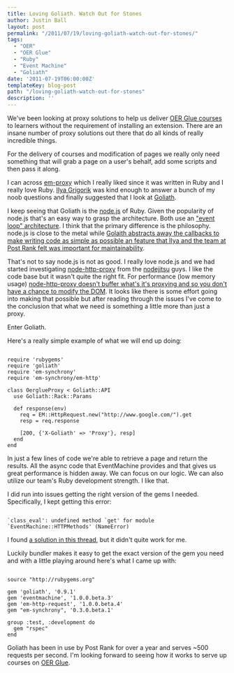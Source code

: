 ```yaml
---
title: Loving Goliath. Watch Out for Stones
author: Justin Ball
layout: post
permalink: "/2011/07/19/loving-goliath-watch-out-for-stones/"
tags:
  - "OER"
  - "OER Glue"
  - "Ruby"
  - "Event Machine"
  - "Goliath"
date: '2011-07-19T06:00:00Z'
templateKey: blog-post
path: "/loving-goliath-watch-out-for-stones"
description: ''
---
```


We've been looking at proxy solutions to help us deliver <a href="http://www.oerglue.com/courses">OER Glue courses</a> to learners without the requirement of installing an extension. There are an insane number of proxy solutions out there that do all kinds of really incredible things.

For the delivery of courses and modification of pages we really only need something that will grab a page on a user's behalf, add some scripts and then pass it along.

I can across <a href="https://github.com/igrigorik/em-proxy">em-proxy</a> which I really liked since it was written in Ruby and I really love Ruby. <a href="http://www.igvita.com/">IIya Grigorik</a> was kind enough to answer a bunch of my noob questions and finally suggested that I look at <a href="http://postrank-labs.github.com/goliath/">Goliath</a>.

I keep seeing that Goliath is the <a href="http://nodejs.org/">node.js</a> of Ruby. Given the popularity of node.js that's an easy way to grasp the architecture. Both use an <a href="http://en.wikipedia.org/wiki/Event_loop">"event loop" architecture</a>. I think that the primary difference is the philosophy. node.js is close to the metal while <a href="http://www.igvita.com/2011/03/08/goliath-non-blocking-ruby-19-web-server/">Golaith abstracts away the callbacks to make writing code as simple as possible an feature that IIya and the team at Post Rank felt was important for maintainability</a>.

That's not to say node.js is not as good. I really love node.js and we had started investigating <a href="node-http-proxy">node-http-proxy</a> from the <a href="http://www.nodejitsu.com/">nodejitsu</a> guys. I like the code base but it wasn't quite the right fit. For performance (low memory usage) <a href="https://github.com/nodejitsu/node-http-proxy/issues/58">node-http-proxy doesn't buffer what's it's proxying and so you don't have a chance to modify the DOM</a>. It looks like there is some effort going into making that possible but after reading through the issues I've come to the conclusion that what we need is something a little more than just a proxy.

Enter Goliath.

Here's a really simple example of what we will end up doing:
<pre><code class="ruby">
require 'rubygems'
require 'goliath'
require 'em-synchrony'
require 'em-synchrony/em-http'

class OerglueProxy < Goliath::API
  use Goliath::Rack::Params

  def response(env)
    req = EM::HttpRequest.new("http://www.google.com/").get
    resp = req.response

    [200, {'X-Goliath' => 'Proxy'}, resp]
  end
end
</pre></code>

In just a few lines of code we're able to retrieve a page and return the results. All the async code that EventMachine provides and that gives us great performance is hidden away. We can focus on our logic. We can also utilize our team's Ruby development strength. I like that.

I did run into issues getting the right version of the gems I needed. Specifically, I kept getting this error:
<pre><code class="ruby">
`class_eval': undefined method `get' for module `EventMachine::HTTPMethods' (NameError)
</pre></code>

I found <a href="https://github.com/igrigorik/em-synchrony/issues/29">a solution in this thread</a>, but it didn't quite work for me.

Luckily bundler makes it easy to get the exact version of the gem you need and with a little playing around here's what I came up with:

<pre><code class="ruby">
source "http://rubygems.org"

gem 'goliath', '0.9.1'
gem 'eventmachine', '1.0.0.beta.3'
gem 'em-http-request', '1.0.0.beta.4'
gem "em-synchrony", '0.3.0.beta.1'

group :test, :development do
  gem "rspec"
end
</pre></code>

Goliath has been in use by Post Rank for over a year and serves ~500 requests per second. I'm looking forward to seeing how it works to serve up courses on <a href="http://www.oerglue.com">OER Glue</a>.

